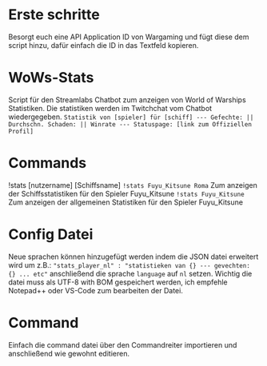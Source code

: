 # Erste schritte
Besorgt euch eine API Application ID von Wargaming und fügt diese dem script hinzu, dafür einfach die ID in das Textfeld kopieren.
# WoWs-Stats
Script für den Streamlabs Chatbot zum anzeigen von World of Warships Statistiken. Die statistiken werden im Twitchchat vom Chatbot wiedergegeben.
 `Statistik von [spieler] für [schiff] --- Gefechte: || Durchschn. Schaden: || Winrate --- Statuspage: [link zum Offiziellen Profil]`
 # Commands
!stats [nutzername] [Schiffsname]
 `!stats Fuyu_Kitsune Roma` Zum anzeigen der Schiffsstatistiken für den Spieler Fuyu_Kitsune
 `!stats Fuyu_Kitsune` Zum anzeigen der allgemeinen Statistiken für den Spieler Fuyu_Kitsune
 # Config Datei
 Neue sprachen können hinzugefügt werden indem die JSON datei erweitert wird um z.B.:
 `"stats_player_nl" : "statistieken van {} --- gevechten: {} ... etc"`
 anschließend die sprache `language` auf `nl` setzen. Wichtig die datei muss als UTF-8 with BOM gespeichert werden, ich empfehle Notepad++ oder VS-Code zum bearbeiten der Datei.
 # Command
 Einfach die command datei über den Commandreiter importieren und anschließend wie gewohnt editieren.
